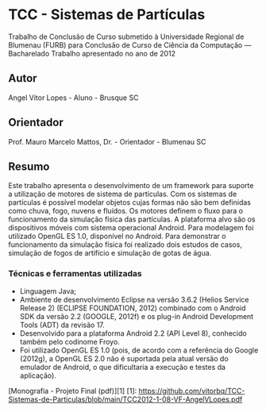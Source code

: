 # TCC - Sistemas de Partículas

Trabalho de Conclusão de Curso submetido à Universidade Regional de Blumenau (FURB) para Conclusão de Curso de Ciência da Computação — Bacharelado
Trabalho apresentado no ano de 2012

## Autor
Angel Vitor Lopes - Aluno - Brusque SC

## Orientador
Prof. Mauro Marcelo Mattos, Dr. - Orientador - Blumenau SC

## Resumo
Este trabalho apresenta o desenvolvimento de um framework para suporte a utilização de motores de sistema de partículas. Com os sistemas de partículas é possível modelar objetos cujas formas não são bem definidas como chuva, fogo, nuvens e fluídos. Os motores definem o fluxo para o funcionamento da simulação física das partículas. A plataforma alvo são os dispositivos móveis com sistema operacional Android. Para modelagem foi utilizado OpenGL ES 1.0, disponível no Android. Para demonstrar o funcionamento da simulação física foi realizado dois estudos de casos, simulação de fogos de artifício e simulação de gotas de água.

### Técnicas e ferramentas utilizadas
- Linguagem Java;
- Ambiente de desenvolvimento Eclipse na versão 3.6.2 (Helios Service Release 2) (ECLIPSE FOUNDATION, 2012) combinado com o Android SDK da versão 2.2 (GOOGLE, 2012f) e os plug-in Android Development Tools (ADT) da revisão 17.
- Desenvolvido para a plataforma Android 2.2 (API Level 8), conhecido também pelo codinome Froyo.
- Foi utilizado OpenGL ES 1.0 (pois, de acordo com a referência do Google (2012g), a OpenGL ES 2.0 não é suportada pela atual versão do emulador de Android, o que dificultaria a execução e testes da aplicação).

[Monografia - Projeto Final (pdf)][1]
[1]: https://github.com/vitorbq/TCC-Sistemas-de-Particulas/blob/main/TCC2012-1-08-VF-AngelVLopes.pdf
